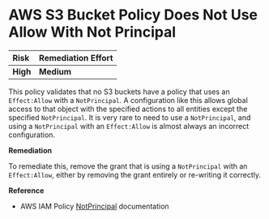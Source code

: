 # AWS S3 Bucket Policy Does Not Use Allow With Not Principal

| Risk | Remediation Effort |
| :--- | :--- |
| **High** | **Medium** |

This policy validates that no S3 buckets have a policy that uses an `Effect:Allow` with a `NotPrincipal`. A configuration like this allows global access to that object with the specified actions to all entities except the specified `NotPrincipal`. It is very rare to need to use a `NotPrincipal`, and using a `NotPrincipal` with an `Effect:Allow` is almost always an incorrect configuration.

**Remediation**

To remediate this, remove the grant that is using a `NotPrincipal` with an `Effect:Allow`, either by removing the grant entirely or re-writing it correctly.

**Reference**

* AWS IAM Policy [NotPrincipal](https://docs.aws.amazon.com/IAM/latest/UserGuide/reference_policies_elements_notprincipal.html) documentation


